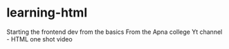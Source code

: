 # learning-html
Starting the frontend dev from the basics 
From the Apna college Yt channel - HTML one shot video 
